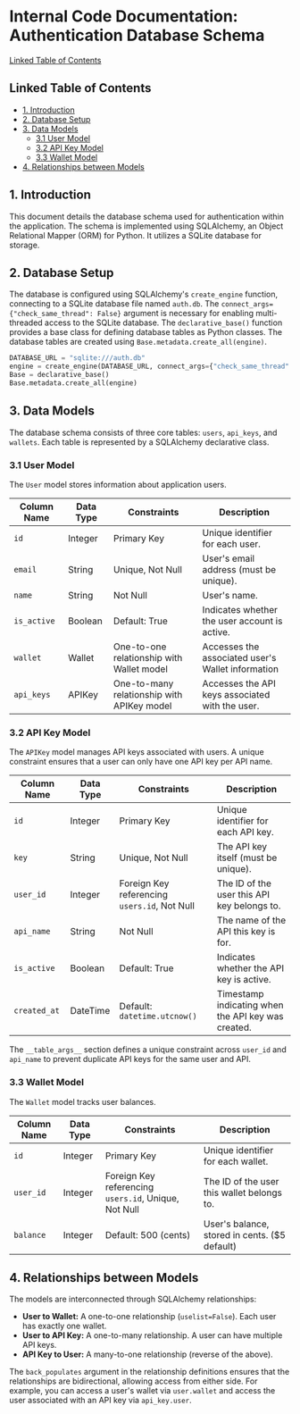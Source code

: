 # Internal Code Documentation: Authentication Database Schema

[Linked Table of Contents](#linked-table-of-contents)

## <a name="linked-table-of-contents"></a>Linked Table of Contents

* [1. Introduction](#1-introduction)
* [2. Database Setup](#2-database-setup)
* [3. Data Models](#3-data-models)
    * [3.1 User Model](#31-user-model)
    * [3.2 API Key Model](#32-api-key-model)
    * [3.3 Wallet Model](#33-wallet-model)
* [4. Relationships between Models](#4-relationships-between-models)


## 1. Introduction

This document details the database schema used for authentication within the application.  The schema is implemented using SQLAlchemy, an Object Relational Mapper (ORM) for Python.  It utilizes a SQLite database for storage.


## 2. Database Setup

The database is configured using SQLAlchemy's `create_engine` function, connecting to a SQLite database file named `auth.db`. The `connect_args={"check_same_thread": False}` argument is necessary for enabling multi-threaded access to the SQLite database.  The `declarative_base()` function provides a base class for defining database tables as Python classes. The database tables are created using `Base.metadata.create_all(engine)`.

```python
DATABASE_URL = "sqlite:///auth.db"
engine = create_engine(DATABASE_URL, connect_args={"check_same_thread": False})
Base = declarative_base()
Base.metadata.create_all(engine)
```

## 3. Data Models

The database schema consists of three core tables: `users`, `api_keys`, and `wallets`. Each table is represented by a SQLAlchemy declarative class.

### 3.1 User Model

The `User` model stores information about application users.

| Column Name  | Data Type | Constraints                               | Description                                      |
|--------------|------------|-------------------------------------------|--------------------------------------------------|
| `id`         | Integer    | Primary Key                               | Unique identifier for each user.                 |
| `email`      | String     | Unique, Not Null                         | User's email address (must be unique).           |
| `name`       | String     | Not Null                                 | User's name.                                     |
| `is_active`  | Boolean    | Default: True                           | Indicates whether the user account is active.     |
| `wallet`     | Wallet     | One-to-one relationship with Wallet model | Accesses the associated user's Wallet information |
| `api_keys`   | APIKey     | One-to-many relationship with APIKey model| Accesses the API keys associated with the user. |


### 3.2 API Key Model

The `APIKey` model manages API keys associated with users.  A unique constraint ensures that a user can only have one API key per API name.

| Column Name    | Data Type | Constraints                                      | Description                                          |
|-----------------|------------|---------------------------------------------------|------------------------------------------------------|
| `id`            | Integer    | Primary Key                                       | Unique identifier for each API key.                   |
| `key`           | String     | Unique, Not Null                                 | The API key itself (must be unique).                 |
| `user_id`       | Integer    | Foreign Key referencing `users.id`, Not Null     | The ID of the user this API key belongs to.          |
| `api_name`      | String     | Not Null                                         | The name of the API this key is for.                 |
| `is_active`     | Boolean    | Default: True                                    | Indicates whether the API key is active.             |
| `created_at`   | DateTime   | Default: `datetime.utcnow()`                     | Timestamp indicating when the API key was created.     |


The `__table_args__` section defines a unique constraint across `user_id` and `api_name` to prevent duplicate API keys for the same user and API.


### 3.3 Wallet Model

The `Wallet` model tracks user balances.

| Column Name | Data Type | Constraints                               | Description                                     |
|-------------|------------|-------------------------------------------|-------------------------------------------------|
| `id`        | Integer    | Primary Key                               | Unique identifier for each wallet.              |
| `user_id`   | Integer    | Foreign Key referencing `users.id`, Unique, Not Null | The ID of the user this wallet belongs to.     |
| `balance`   | Integer    | Default: 500 (cents)                      | User's balance, stored in cents. ($5 default) |


## 4. Relationships between Models

The models are interconnected through SQLAlchemy relationships:

* **User to Wallet:** A one-to-one relationship (`uselist=False`). Each user has exactly one wallet.
* **User to API Key:** A one-to-many relationship.  A user can have multiple API keys.
* **API Key to User:** A many-to-one relationship (reverse of the above).


The `back_populates` argument in the relationship definitions ensures that the relationships are bidirectional, allowing access from either side.  For example, you can access a user's wallet via `user.wallet` and access the user associated with an API key via `api_key.user`.

